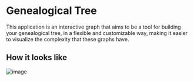# Genealogical Tree

This application is an interactive graph that aims to be a tool for building your genealogical tree, in a flexible and 
customizable way, making it easier to visualize the complexity that these graphs have. 

## How it looks like
![image](https://user-images.githubusercontent.com/20186536/197355473-7be5c858-fc57-4d30-b90e-313825a5b3f5.png)
